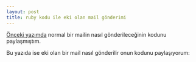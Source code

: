 ```yaml
---
layout: post
title: ruby kodu ile eki olan mail gönderimi
---
```


[Önceki yazımda](http://ecylmz.com/112/gmail-kullanarak-ruby-kodu-ile-mail-gonderimi/) normal bir mailin nasıl gönderileceğinin kodunu paylaşmıştım.

Bu yazıda ise eki olan bir mail nasıl gönderilir onun kodunu paylaşıyorum:

<script src="https://gist.github.com/1490875.js"> </script>
